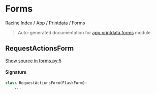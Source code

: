 # Forms

[Racine Index](../../README.md#racine-index) /
[App](../index.md#app) /
[Printdata](./index.md#printdata) /
Forms

> Auto-generated documentation for [app.printdata.forms](https://github.com/hgrf/racine/blob/master/app/printdata/forms.py) module.

## RequestActionsForm

[Show source in forms.py:5](https://github.com/hgrf/racine/blob/master/app/printdata/forms.py#L5)

#### Signature

```python
class RequestActionsForm(FlaskForm):
    ...
```
